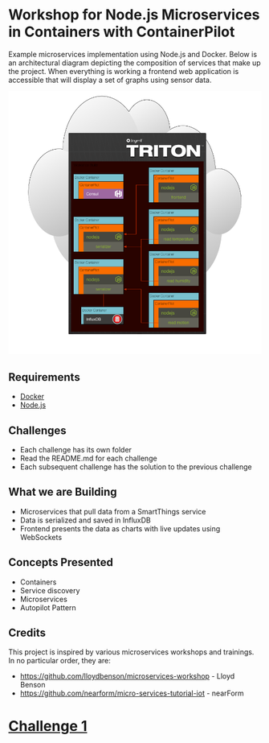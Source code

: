 # Workshop for Node.js Microservices in Containers with ContainerPilot

Example microservices implementation using Node.js and Docker. Below is an architectural diagram depicting the composition of services that make up the project. When everything is working a frontend web application is accessible that will display a set of graphs using sensor data.

![](./project_overview.png)


## Requirements

- [Docker](https://www.docker.com/community-edition#/download)
- [Node.js](https://nodejs.org/en/download/)


## Challenges

* Each challenge has its own folder
* Read the README.md for each challenge
* Each subsequent challenge has the solution to the previous challenge


## What we are Building

* Microservices that pull data from a SmartThings service
* Data is serialized and saved in InfluxDB
* Frontend presents the data as charts with live updates using WebSockets


## Concepts Presented

* Containers
* Service discovery
* Microservices
* Autopilot Pattern


## Credits

This project is inspired by various microservices workshops and trainings. In no particular order, they are:
* https://github.com/lloydbenson/microservices-workshop - Lloyd Benson
* https://github.com/nearform/micro-services-tutorial-iot - nearForm


# [Challenge 1](./challenge1/README.md)
